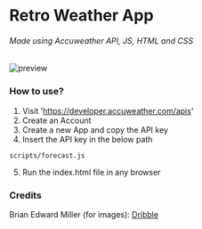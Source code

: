 # Retro Weather App
###### Made using Accuweather API, JS, HTML and CSS

![preview](https://i.imgur.com/xKqbPaT.png)

### How to use? 
1. Visit 'https://developer.accuweather.com/apis'
2. Create an Account
3. Create a new App and copy the API key
4. Insert the API key in the below path
```
scripts/forecast.js
```
5. Run the index.html file in any browser

### Credits
Brian Edward Miller (for images): [Dribble](https://dribbble.com/bemocs)

